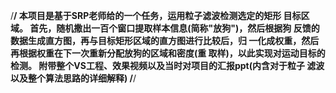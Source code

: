 /****************************************************************/
本项目是基于SRP老师给的一个任务，运用粒子滤波检测选定的矩形
目标区域。
首先，随机撒出一百个窗口提取样本信息(简称"放狗")，然后根据狗
反馈的数据生成直方图，再与目标矩形区域的直方图进行比较后，归
一化成权重，然后再根据权重在下一次重新分配放狗的区域和密度(重
取样)，以此实现对运动目标的检测。
附带整个VS工程、效果视频以及当时对项目的汇报ppt(内含对于粒子
滤波以及整个算法思路的详细解释)
/****************************************************************/